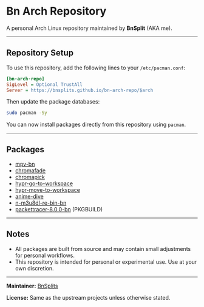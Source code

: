 # Bn Arch Repository

A personal Arch Linux repository maintained by **BnSplit** (AKA me).

---

## Repository Setup

To use this repository, add the following lines to your `/etc/pacman.conf`:

```ini
[bn-arch-repo]
SigLevel = Optional TrustAll
Server = https://bnsplits.github.io/bn-arch-repo/$arch
```

Then update the package databases:

```bash
sudo pacman -Sy
```

You can now install packages directly from this repository using `pacman`.

---

## Packages

- [mpv-bn](https://github.com/BnSplits/mpv-bn)
- [chromafade](https://github.com/BnSplits/chromafade)
- [chromapick](https://github.com/BnSplits/chromapick)
- [hypr-go-to-workspace](https://github.com/BnSplits/hypr-go-to-workspace)
- [hypr-move-to-workspace](https://github.com/BnSplits/hypr-move-to-workspace)
- [anime-dive](https://github.com/BnSplits/anime-dive)
- [n-m3u8dl-re-bin-bn](https://github.com/nilaoda/N_m3u8DL-RE)
- [packettracer-8.0.0-bn](https://github.com/BnSplits/bn-arch-repo/tree/main/pkgbuilds/packettracer-8.0.0-bn/PKGBUILD) (PKGBUILD)

---

## Notes

- All packages are built from source and may contain small adjustments for personal workflows.
- This repository is intended for personal or experimental use. Use at your own discretion.

---

**Maintainer:** [BnSplits](https://github.com/BnSplits)

**License:** Same as the upstream projects unless otherwise stated.
